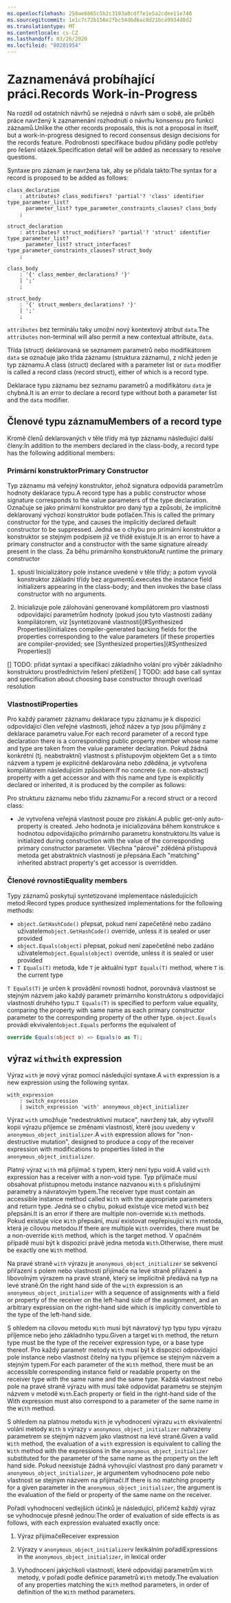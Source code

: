```yaml
---
ms.openlocfilehash: 258ae6865c5b2c3103a0cdf7e1e5a2cdee11e740
ms.sourcegitcommit: 1e1c7c72b156e2fbc54d6d6ac8d21bca9934d8d2
ms.translationtype: MT
ms.contentlocale: cs-CZ
ms.lasthandoff: 03/26/2020
ms.locfileid: "80281954"
---
```

# <a name="records-work-in-progress"></a><span data-ttu-id="965ca-101">Zaznamenává probíhající práci.</span><span class="sxs-lookup"><span data-stu-id="965ca-101">Records Work-in-Progress</span></span>

<span data-ttu-id="965ca-102">Na rozdíl od ostatních návrhů se nejedná o návrh sám o sobě, ale průběh práce navržený k zaznamenání rozhodnutí o návrhu konsensu pro funkci záznamů.</span><span class="sxs-lookup"><span data-stu-id="965ca-102">Unlike the other records proposals, this is not a proposal in itself, but a work-in-progress designed to record consensus design decisions for the records feature.</span></span> <span data-ttu-id="965ca-103">Podrobnosti specifikace budou přidány podle potřeby pro řešení otázek.</span><span class="sxs-lookup"><span data-stu-id="965ca-103">Specification detail will be added as necessary to resolve questions.</span></span>

<span data-ttu-id="965ca-104">Syntaxe pro záznam je navržena tak, aby se přidala takto:</span><span class="sxs-lookup"><span data-stu-id="965ca-104">The syntax for a record is proposed to be added as follows:</span></span>

```antlr
class_declaration
    : attributes? class_modifiers? 'partial'? 'class' identifier type_parameter_list?
      parameter_list? type_parameter_constraints_clauses? class_body
    ;

struct_declaration
    : attributes? struct_modifiers? 'partial'? 'struct' identifier type_parameter_list?
      parameter_list? struct_interfaces? type_parameter_constraints_clauses? struct_body
    ;

class_body
    : '{' class_member_declarations? '}'
    | ';'
    ;

struct_body
    : '{' struct_members_declarations? '}'
    | ';'
    ;
```

<span data-ttu-id="965ca-105">`attributes` bez terminálu taky umožní nový kontextový atribut `data`.</span><span class="sxs-lookup"><span data-stu-id="965ca-105">The `attributes` non-terminal will also permit a new contextual attribute, `data`.</span></span>

<span data-ttu-id="965ca-106">Třída (struct) deklarovaná se seznamem parametrů nebo modifikátorem `data` se označuje jako třída záznamu (struktura záznamu), z nichž jeden je typ záznamu.</span><span class="sxs-lookup"><span data-stu-id="965ca-106">A class (struct) declared with a parameter list or `data` modifier is called a record class (record struct), either of which is a record type.</span></span>

<span data-ttu-id="965ca-107">Deklarace typu záznamu bez seznamu parametrů a modifikátoru `data` je chybná.</span><span class="sxs-lookup"><span data-stu-id="965ca-107">It is an error to declare a record type without both a parameter list and the `data` modifier.</span></span>

## <a name="members-of-a-record-type"></a><span data-ttu-id="965ca-108">Členové typu záznamu</span><span class="sxs-lookup"><span data-stu-id="965ca-108">Members of a record type</span></span>

<span data-ttu-id="965ca-109">Kromě členů deklarovaných v těle třídy má typ záznamu následující další členy:</span><span class="sxs-lookup"><span data-stu-id="965ca-109">In addition to the members declared in the class-body, a record type has the following additional members:</span></span>

### <a name="primary-constructor"></a><span data-ttu-id="965ca-110">Primární konstruktor</span><span class="sxs-lookup"><span data-stu-id="965ca-110">Primary Constructor</span></span>

<span data-ttu-id="965ca-111">Typ záznamu má veřejný konstruktor, jehož signatura odpovídá parametrům hodnoty deklarace typu.</span><span class="sxs-lookup"><span data-stu-id="965ca-111">A record type has a public constructor whose signature corresponds to the value parameters of the type declaration.</span></span> <span data-ttu-id="965ca-112">Označuje se jako primární konstruktor pro daný typ a způsobí, že implicitně deklarovaný výchozí konstruktor bude potlačen.</span><span class="sxs-lookup"><span data-stu-id="965ca-112">This is called the primary constructor for the type, and causes the implicitly declared default constructor to be suppressed.</span></span> <span data-ttu-id="965ca-113">Jedná se o chybu pro primární konstruktor a konstruktor se stejným podpisem již ve třídě existuje.</span><span class="sxs-lookup"><span data-stu-id="965ca-113">It is an error to have a primary constructor and a constructor with the same signature already present in the class.</span></span>
<span data-ttu-id="965ca-114">Za běhu primárního konstruktoru</span><span class="sxs-lookup"><span data-stu-id="965ca-114">At runtime the primary constructor</span></span> 

1. <span data-ttu-id="965ca-115">spustí Inicializátory pole instance uvedené v těle třídy; a potom vyvolá konstruktor základní třídy bez argumentů.</span><span class="sxs-lookup"><span data-stu-id="965ca-115">executes the instance field initializers appearing in the class-body; and then  invokes the base class constructor with no arguments.</span></span>

1. <span data-ttu-id="965ca-116">Inicializuje pole zálohování generované kompilátorem pro vlastnosti odpovídající parametrům hodnoty (pokud jsou tyto vlastnosti zadány kompilátorem, viz [syntetizované vlastnosti](#Synthesized Properties))</span><span class="sxs-lookup"><span data-stu-id="965ca-116">initializes compiler-generated backing fields for the properties corresponding to the value parameters (if these properties are compiler-provided; see [Synthesized properties](#Synthesized Properties))</span></span>


<span data-ttu-id="965ca-117">[] TODO: přidat syntaxi a specifikaci základního volání pro výběr základního konstruktoru prostřednictvím řešení přetížení</span><span class="sxs-lookup"><span data-stu-id="965ca-117">[ ] TODO: add base call syntax and specification about choosing base constructor through overload resolution</span></span>

### <a name="properties"></a><span data-ttu-id="965ca-118">Vlastnosti</span><span class="sxs-lookup"><span data-stu-id="965ca-118">Properties</span></span>

<span data-ttu-id="965ca-119">Pro každý parametr záznamu deklarace typu záznamu je k dispozici odpovídající člen veřejné vlastnosti, jehož název a typ jsou přijímány z deklarace parametru value.</span><span class="sxs-lookup"><span data-stu-id="965ca-119">For each record parameter of a record type declaration there is a corresponding public property member whose name and type are taken from the value parameter declaration.</span></span> <span data-ttu-id="965ca-120">Pokud žádná konkrétní (tj. neabstraktní) vlastnost s přístupovým objektem Get a s tímto názvem a typem je explicitně deklarována nebo zděděna, je vytvořena kompilátorem následujícím způsobem:</span><span class="sxs-lookup"><span data-stu-id="965ca-120">If no concrete (i.e. non-abstract) property with a get accessor and with this name and type is explicitly declared or inherited, it is produced by the compiler as follows:</span></span>

<span data-ttu-id="965ca-121">Pro strukturu záznamu nebo třídu záznamu:</span><span class="sxs-lookup"><span data-stu-id="965ca-121">For a record struct or a record class:</span></span>

* <span data-ttu-id="965ca-122">Je vytvořena veřejná vlastnost pouze pro získání.</span><span class="sxs-lookup"><span data-stu-id="965ca-122">A public get-only auto-property is created.</span></span> <span data-ttu-id="965ca-123">Jeho hodnota je inicializována během konstrukce s hodnotou odpovídajícího primárního parametru konstruktoru.</span><span class="sxs-lookup"><span data-stu-id="965ca-123">Its value is initialized during construction with the value of the corresponding primary constructor parameter.</span></span> <span data-ttu-id="965ca-124">Všechna "párové" zděděná přístupová metoda get abstraktních vlastností je přepsána.</span><span class="sxs-lookup"><span data-stu-id="965ca-124">Each "matching" inherited abstract property's get accessor is overridden.</span></span>

### <a name="equality-members"></a><span data-ttu-id="965ca-125">Členové rovnosti</span><span class="sxs-lookup"><span data-stu-id="965ca-125">Equality members</span></span>

<span data-ttu-id="965ca-126">Typy záznamů poskytují syntetizované implementace následujících metod:</span><span class="sxs-lookup"><span data-stu-id="965ca-126">Record types produce synthesized implementations for the following methods:</span></span>

* <span data-ttu-id="965ca-127">`object.GetHashCode()` přepsat, pokud není zapečetěné nebo zadáno uživatelem</span><span class="sxs-lookup"><span data-stu-id="965ca-127">`object.GetHashCode()` override, unless it is sealed or user provided</span></span>
* <span data-ttu-id="965ca-128">`object.Equals(object)` přepsat, pokud není zapečetěné nebo zadáno uživatelem</span><span class="sxs-lookup"><span data-stu-id="965ca-128">`object.Equals(object)` override, unless it is sealed or user provided</span></span>
* <span data-ttu-id="965ca-129">`T Equals(T)` metoda, kde `T` je aktuální typ</span><span class="sxs-lookup"><span data-stu-id="965ca-129">`T Equals(T)` method, where `T` is the current type</span></span>

<span data-ttu-id="965ca-130">`T Equals(T)` je určen k provádění rovnosti hodnot, porovnává vlastnost se stejným názvem jako každý parametr primárního konstruktoru s odpovídající vlastností druhého typu.</span><span class="sxs-lookup"><span data-stu-id="965ca-130">`T Equals(T)` is specified to perform value equality, comparing the property with same name as each primary constructor parameter to the corresponding property of the other type.</span></span>
<span data-ttu-id="965ca-131">`object.Equals` provádí ekvivalent</span><span class="sxs-lookup"><span data-stu-id="965ca-131">`object.Equals` performs the equivalent of</span></span>

```C#
override Equals(object o) => Equals(o as T);
```

## <a name="with-expression"></a><span data-ttu-id="965ca-132">výraz `with`</span><span class="sxs-lookup"><span data-stu-id="965ca-132">`with` expression</span></span>

<span data-ttu-id="965ca-133">Výraz `with` je nový výraz pomocí následující syntaxe.</span><span class="sxs-lookup"><span data-stu-id="965ca-133">A `with` expression is a new expression using the following syntax.</span></span>

```antlr
with_expression
    : switch_expression
    | switch_expression 'with' anonymous_object_initializer
```

<span data-ttu-id="965ca-134">Výraz `with` umožňuje "nedestruktivní mutace", navržený tak, aby vytvořil kopii výrazu příjemce se změnami vlastností, které jsou uvedeny v `anonymous_object_initializer`.</span><span class="sxs-lookup"><span data-stu-id="965ca-134">A `with` expression allows for "non-destructive mutation", designed to produce a copy of the receiver expression with modifications to properties listed in the `anonymous_object_initializer`.</span></span>

<span data-ttu-id="965ca-135">Platný výraz `with` má přijímač s typem, který není typu void.</span><span class="sxs-lookup"><span data-stu-id="965ca-135">A valid `with` expression has a receiver with a non-void type.</span></span> <span data-ttu-id="965ca-136">Typ přijímače musí obsahovat přístupnou metodu instance nazvanou `With` s příslušnými parametry a návratovým typem.</span><span class="sxs-lookup"><span data-stu-id="965ca-136">The receiver type must contain an accessible instance method called `With` with the appropriate parameters and return type.</span></span> <span data-ttu-id="965ca-137">Jedná se o chybu, pokud existuje více metod `With` bez přepsání.</span><span class="sxs-lookup"><span data-stu-id="965ca-137">It is an error if there are multiple non-override `With` methods.</span></span> <span data-ttu-id="965ca-138">Pokud existuje více `With` přepsání, musí existovat nepřepisující `With` metoda, která je cílovou metodou.</span><span class="sxs-lookup"><span data-stu-id="965ca-138">If there are multiple `With` overrides, there must be a non-override `With` method, which is the target method.</span></span> <span data-ttu-id="965ca-139">V opačném případě musí být k dispozici právě jedna metoda `With`.</span><span class="sxs-lookup"><span data-stu-id="965ca-139">Otherwise, there must be exactly one `With` method.</span></span>

<span data-ttu-id="965ca-140">Na pravé straně `with` výrazu je `anonymous_object_initializer` se sekvencí přiřazení s polem nebo vlastností přijímače na levé straně přiřazení a libovolným výrazem na pravé straně, který se implicitně předává na typ na levé straně.</span><span class="sxs-lookup"><span data-stu-id="965ca-140">On the right hand side of the `with` expression is an `anonymous_object_initializer` with a sequence of assignments with a field or property of the receiver on the left-hand side of the assignment, and an arbitrary expression on the right-hand side which is implicitly convertible to the type of the left-hand side.</span></span>

<span data-ttu-id="965ca-141">S ohledem na cílovou metodu `With` musí být návratový typ typu typu výrazu příjemce nebo jeho základního typu.</span><span class="sxs-lookup"><span data-stu-id="965ca-141">Given a target `With` method, the return type must be the type of the receiver expression type, or a base type thereof.</span></span> <span data-ttu-id="965ca-142">Pro každý parametr metody `With` musí být k dispozici odpovídající pole instance nebo vlastnost čitelný na typu příjemce se stejným názvem a stejným typem.</span><span class="sxs-lookup"><span data-stu-id="965ca-142">For each parameter of the `With` method, there must be an accessible corresponding instance field or readable property on the receiver type with the same name and the same type.</span></span> <span data-ttu-id="965ca-143">Každá vlastnost nebo pole na pravé straně výrazu with musí také odpovídat parametru se stejným názvem v metodě `With`.</span><span class="sxs-lookup"><span data-stu-id="965ca-143">Each property or field in the right-hand side of the With expression must also correspond to a parameter of the same name in the `With` method.</span></span>

<span data-ttu-id="965ca-144">S ohledem na platnou metodu `With` je vyhodnocení výrazu `with` ekvivalentní volání metody `With` s výrazy v `anonymous_object_initializer` nahrazeny parametrem se stejným názvem jako vlastnost na levé straně.</span><span class="sxs-lookup"><span data-stu-id="965ca-144">Given a valid `With` method, the evaluation of a `with` expression is equivalent to calling the `With` method with the expressions in the `anonymous_object_initializer` substituted for the parameter of the same name as the property on the left hand side.</span></span> <span data-ttu-id="965ca-145">Pokud neexistuje žádná vyhovující vlastnost pro daný parametr v `anonymous_object_initializer`, je argumentem vyhodnoceno pole nebo vlastnost se stejným názvem na přijímači.</span><span class="sxs-lookup"><span data-stu-id="965ca-145">If there is no matching property for a given parameter in the `anonymous_object_initializer`, the argument is the evaluation of the field or property of the same name on the receiver.</span></span>

<span data-ttu-id="965ca-146">Pořadí vyhodnocení vedlejších účinků je následující, přičemž každý výraz se vyhodnocuje přesně jednou:</span><span class="sxs-lookup"><span data-stu-id="965ca-146">The order of evaluation of side effects is as follows, with each expression evaluated exactly once:</span></span>

1. <span data-ttu-id="965ca-147">Výraz přijímače</span><span class="sxs-lookup"><span data-stu-id="965ca-147">Receiver expression</span></span>

2. <span data-ttu-id="965ca-148">Výrazy v `anonymous_object_initializer`v lexikálním pořadí</span><span class="sxs-lookup"><span data-stu-id="965ca-148">Expressions in the `anonymous_object_initializer`, in lexical order</span></span>

3. <span data-ttu-id="965ca-149">Vyhodnocení jakýchkoli vlastností, které odpovídají parametrům `With` metody, v pořadí podle definice parametrů `With` metody.</span><span class="sxs-lookup"><span data-stu-id="965ca-149">The evaluation of any properties matching the `With` method parameters, in order of definition of the `With` method parameters.</span></span>